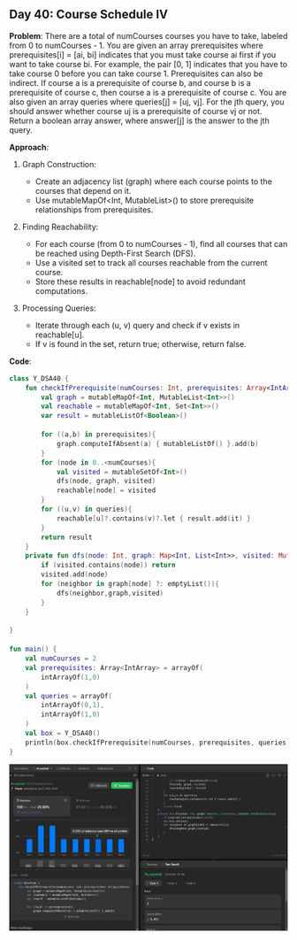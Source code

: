 ## Day 40: Course Schedule IV

**Problem**: There are a total of numCourses courses you have to take, labeled from 0 to numCourses - 1. You are given an array prerequisites where prerequisites[i] = [ai, bi] indicates that you must take course ai first if you want to take course bi.
For example, the pair [0, 1] indicates that you have to take course 0 before you can take course 1.
Prerequisites can also be indirect. If course a is a prerequisite of course b, and course b is a prerequisite of course c, then course a is a prerequisite of course c.
You are also given an array queries where queries[j] = [uj, vj]. For the jth query, you should answer whether course uj is a prerequisite of course vj or not.
Return a boolean array answer, where answer[j] is the answer to the jth query.

**Approach**: 
1. Graph Construction:
    - Create an adjacency list (graph) where each course points to the courses that depend on it.
    - Use mutableMapOf<Int, MutableList<Int>>() to store prerequisite relationships from prerequisites.

2. Finding Reachability:
    - For each course (from 0 to numCourses - 1), find all courses that can be reached using Depth-First Search (DFS).
    - Use a visited set to track all courses reachable from the current course.
    - Store these results in reachable[node] to avoid redundant computations.

3. Processing Queries:
    - Iterate through each (u, v) query and check if v exists in reachable[u].
    - If v is found in the set, return true; otherwise, return false.

**Code**:
```kotlin
class Y_DSA40 {
    fun checkIfPrerequisite(numCourses: Int, prerequisites: Array<IntArray>, queries: Array<IntArray>): List<Boolean> {
        val graph = mutableMapOf<Int, MutableList<Int>>()
        val reachable = mutableMapOf<Int, Set<Int>>()
        var result = mutableListOf<Boolean>()

        for ((a,b) in prerequisites){
            graph.computeIfAbsent(a) { mutableListOf() }.add(b)
        }
        for (node in 0..<numCourses){
            val visited = mutableSetOf<Int>()
            dfs(node, graph, visited)
            reachable[node] = visited
        }
        for ((u,v) in queries){
            reachable[u]?.contains(v)?.let { result.add(it) }
        }
        return result
    }
    private fun dfs(node: Int, graph: Map<Int, List<Int>>, visited: MutableSet<Int>){
        if (visited.contains(node)) return
        visited.add(node)
        for (neighbor in graph[node] ?: emptyList()){
            dfs(neighbor,graph,visited)
        }
    }

}

fun main() {
    val numCourses = 2
    val prerequisites: Array<IntArray> = arrayOf(
        intArrayOf(1,0)
    )
    val queries = arrayOf(
        intArrayOf(0,1),
        intArrayOf(1,0)
    )
    val box = Y_DSA40()
    println(box.checkIfPrerequisite(numCourses, prerequisites, queries))
}
```
![Day 40 Output](./Day40-Screenshot.png)
